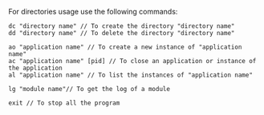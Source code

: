 For directories usage use the following commands:

    dc "directory name" // To create the directory "directory name"
    dd "directory name" // To delete the directory "directory name"

    ao "application name" // To create a new instance of "application name"
    ac "application name" [pid] // To close an application or instance of the application
    al "application name" // To list the instances of "application name"

    lg "module name"// To get the log of a module

    exit // To stop all the program
    
